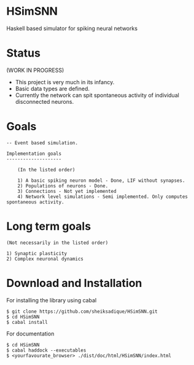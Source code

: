 # HSimSNN
Haskell based simulator for spiking neural networks


Status
======

(WORK IN PROGRESS)

- This project is very much in its infancy.
- Basic data types are defined.
- Currently the network can spit spontaneous activity of individual disconnected neurons.


Goals
=====

    -- Event based simulation.
    
    Implementation goals
    --------------------

        (In the listed order)
        
        1) A basic spiking neuron model - Done, LIF without synapses.
        2) Populations of neurons - Done.
        3) Connections - Not yet implemented
        4) Network level simulations - Semi implemented. Only computes spontaneous activity.

Long term goals
===============

    (Not necessarily in the listed order)

    1) Synaptic plasticity
    2) Complex neuronal dynamics
    

Download and Installation
=========================

For installing the library using cabal

```
$ git clone https://github.com/sheiksadique/HSimSNN.git
$ cd HSimSNN
$ cabal install
```

For documentation

```
$ cd HSimSNN
$ cabal haddock --executables
$ <yourfavourate_browser> ./dist/doc/html/HSimSNN/index.html
```
